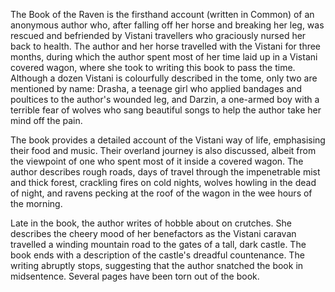 The Book of the Raven is the firsthand account (written in Common) of an anonymous author who, after falling off her horse and breaking her leg, was rescued and befriended by Vistani travellers who graciously nursed her back to health. The author and her horse travelled with the Vistani for three months, during which the author spent most of her time laid up in a Vistani covered wagon, where she took to writing this book to pass the time. Although a dozen Vistani is colourfully described in the tome, only two are mentioned by name: Drasha, a teenage girl who applied bandages and poultices to the author's wounded leg, and Darzin, a one-armed boy with a terrible fear of wolves who sang beautiful songs to help the author take her mind off the pain.

The book provides a detailed account of the Vistani way of life, emphasising their food and music. Their overland journey is also discussed, albeit from the viewpoint of one who spent most of it inside a covered wagon. The author describes rough roads, days of travel through the impenetrable mist and thick forest, crackling fires on cold nights, wolves howling in the dead of night, and ravens pecking at the roof of the wagon in the wee hours of the morning.

Late in the book, the author writes of hobble about on crutches. She describes the cheery mood of her benefactors as the Vistani caravan travelled a winding mountain road to the gates of a tall, dark castle. The book ends with a description of the castle's dreadful countenance. The writing abruptly stops, suggesting that the author snatched the book in midsentence. Several pages have been torn out of the book.